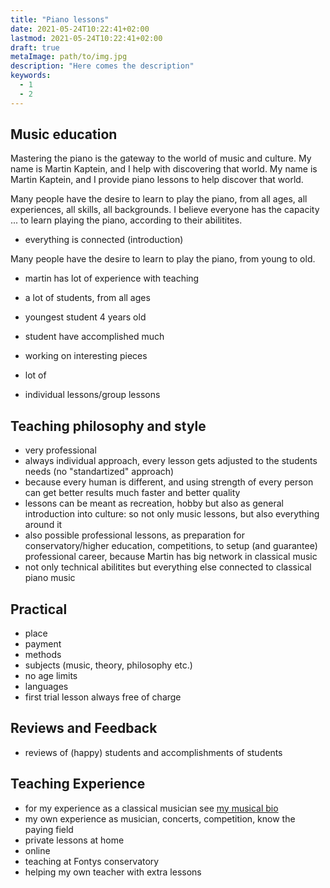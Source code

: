 ```yaml
---
title: "Piano lessons"
date: 2021-05-24T10:22:41+02:00
lastmod: 2021-05-24T10:22:41+02:00
draft: true
metaImage: path/to/img.jpg
description: "Here comes the description"
keywords:
  - 1
  - 2
---
```


## Music education

Mastering the piano is the gateway to the world of music and culture.
My name is Martin Kaptein, and I help with discovering that world.
My name is Martin Kaptein, and I provide piano lessons to help discover that world.

Many people have the desire to learn to play the piano, from all ages, all experiences, all skills, all backgrounds.
I believe everyone has the capacity ... to learn playing the piano, according to their abilitites.




- everything is connected
(introduction)

Many people have the desire to learn to play the piano, from young to old.
- martin has lot of experience with teaching
- a lot of students, from all ages
- youngest student 4 years old
- student have accomplished much

- working on interesting pieces
- lot of 
- individual lessons/group lessons

## Teaching philosophy and style

- very professional
- always individual approach, every lesson gets adjusted to the students needs (no "standartized" approach)
- because every human is different, and using strength of every person can get better results much faster and better quality
- lessons can be meant as recreation, hobby but also as general introduction into culture: so not only music lessons, but also everything around it
- also possible professional lessons, as preparation for conservatory/higher education, competitions, to setup (and guarantee) professional career, because Martin has big network in classical music
- not only technical abilitites but everything else connected to classical piano music

## Practical

- place
- payment
- methods
- subjects (music, theory, philosophy etc.)
- no age limits
- languages
- first trial lesson always free of charge

## Reviews and Feedback

- reviews of (happy) students and accomplishments of students

## Teaching Experience

- for my experience as a classical musician see [my musical bio](/music/)
- my own experience as musician, concerts, competition, know the paying field
- private lessons at home
- online
- teaching at Fontys conservatory
- helping my own teacher with extra lessons
